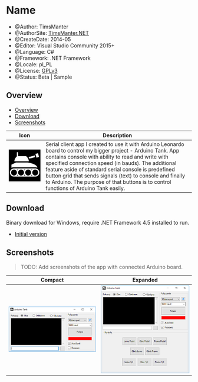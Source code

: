# Name

* @Author: TimsManter
* @AuthorSite: [TimsManter.NET](http://timsmanter.net/)
* @CreateDate: 2014-05
* @Editor: Visual Studio Community 2015+
* @Language: C#
* @Framework: .NET Framework
* @Locale: pl_PL
* @License: [GPLv3](LICENSE.md)
* @Status: Beta | Sample

## Overview

<!-- TOC -->

- [Overview](#overview)
- [Download](#download)
- [Screenshots](#screenshots)

<!-- /TOC -->

| Icon | Description |
:---: | ---
![Icon](assets/tank.png) | Serial client app I created to use it with Arduino Leonardo board to control my bigger project - Arduino Tank. App contains console with ability to read and write with specified connection speed (in bauds). The additional feature aside of standard serial console is predefined button grid that sends signals (text) to console and finally to Arduino. The purpose of that buttons is to control functions of Arduino Tank easily.

## Download

Binary download for Windows, require .NET Framework 4.5 installed to run.

- [Initial version](bin/ArduinoTank.exe)

## Screenshots

> TODO: Add screenshots of the app with connected Arduino board.

| Compact | Expanded |
:---: | :---:
![Normal Window](docs/screenshots/window.png) | ![Expanded Window](docs/screenshots/window_expand.png)
